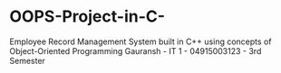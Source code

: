 # OOPS-Project-in-C-
Employee Record Management System built in C++ using concepts of Object-Oriented Programming
Gauransh - IT 1 - 04915003123 - 3rd Semester
